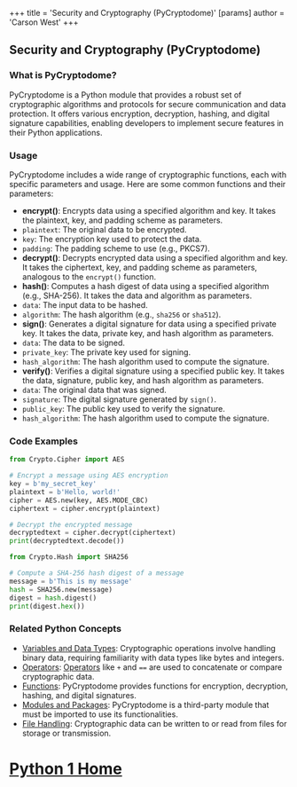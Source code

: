 +++
 title = 'Security and Cryptography (PyCryptodome)'
[params]
	author = 'Carson West'
+++
## Security and Cryptography (PyCryptodome)

### What is PyCryptodome?
PyCryptodome is a Python module that provides a robust set of cryptographic algorithms and protocols for secure communication and data protection. It offers various encryption, decryption, hashing, and digital signature capabilities, enabling developers to implement secure features in their Python applications.

### Usage

PyCryptodome includes a wide range of cryptographic functions, each with specific parameters and usage. Here are some common functions and their parameters:

- **encrypt()**: Encrypts data using a specified algorithm and key. It takes the plaintext, key, and padding scheme as parameters.
 - `plaintext`: The original data to be encrypted.
 - `key`: The encryption key used to protect the data.
 - `padding`: The padding scheme to use (e.g., PKCS7).
- **decrypt()**: Decrypts encrypted data using a specified algorithm and key. It takes the ciphertext, key, and padding scheme as parameters, analogous to the `encrypt()` function.
- **hash()**: Computes a hash digest of data using a specified algorithm (e.g., SHA-256). It takes the data and algorithm as parameters.
 - `data`: The input data to be hashed.
 - `algorithm`: The hash algorithm (e.g., `sha256` or `sha512`).
- **sign()**: Generates a digital signature for data using a specified private key. It takes the data, private key, and hash algorithm as parameters.
 - `data`: The data to be signed.
 - `private_key`: The private key used for signing.
 - `hash_algorithm`: The hash algorithm used to compute the signature.
- **verify()**: Verifies a digital signature using a specified public key. It takes the data, signature, public key, and hash algorithm as parameters.
 - `data`: The original data that was signed.
 - `signature`: The digital signature generated by `sign()`.
 - `public_key`: The public key used to verify the signature.
 - `hash_algorithm`: The hash algorithm used to compute the signature.

### Code Examples

```python
from Crypto.Cipher import AES

# Encrypt a message using AES encryption
key = b'my_secret_key'
plaintext = b'Hello, world!'
cipher = AES.new(key, AES.MODE_CBC)
ciphertext = cipher.encrypt(plaintext)

# Decrypt the encrypted message
decryptedtext = cipher.decrypt(ciphertext)
print(decryptedtext.decode())
```

```python
from Crypto.Hash import SHA256

# Compute a SHA-256 hash digest of a message
message = b'This is my message'
hash = SHA256.new(message)
digest = hash.digest()
print(digest.hex())
```

### Related Python Concepts

- [Variables and Data Types](./../variables-and-data-types/): Cryptographic operations involve handling binary data, requiring familiarity with data types like bytes and integers.
- [Operators](./../operators/): [Operators](./../operators/) like `+` and `==` are used to concatenate or compare cryptographic data.
- [Functions](./../functions/): PyCryptodome provides functions for encryption, decryption, hashing, and digital signatures.
- [Modules and Packages](./../modules-and-packages/): PyCryptodome is a third-party module that must be imported to use its functionalities.
- [File Handling](./../file-handling/): Cryptographic data can be written to or read from files for storage or transmission.
# [Python 1 Home](./../python-1-home/)